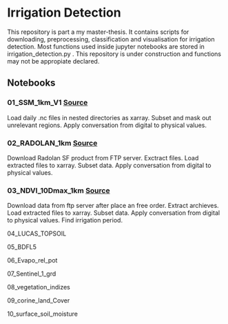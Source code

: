 # Irrigation Detection 
This repository is part a my master-thesis. It contains scripts for downloading, preprocessing, classification and visualisation for irrigation detection. Most functions used inside jupyter notebooks are stored in irrigation_detection.py . This repository is under construction and functions may not be appropiate declared.

## Notebooks
### 01_SSM_1km_V1 [Source](https://land.copernicus.eu/global/products/ssm)
Load daily .nc files in nested directories as xarray. Subset and mask out unrelevant regions. Apply conversation from digital to physical values.

### 02_RADOLAN_1km [Source](https://www.dwd.de/DE/leistungen/radolan/radolan_info/home_freie_radolan_kartendaten.html;jsessionid=71EBC7059819330A48470BECD8A5A175.live31093?nn=16102&lsbId=617848)
Download Radolan SF product from FTP server. Exctract files. Load extracted files to xarray. Subset data. Apply conversation from digital to physical values.

### 03_NDVI_10Dmax_1km [Source](https://land.copernicus.eu/global/products/ndvi)
Download data from ftp server after place an free order. Extract archieves. Load extracted files to xarray. Subset data. Apply conversation from digital to physical values. Find irrigation period.

04_LUCAS_TOPSOIL

05_BDFL5

06_Evapo_rel_pot

07_Sentinel_1_grd

08_vegetation_indizes

09_corine_land_Cover

10_surface_soil_moisture
